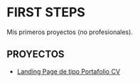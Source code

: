 # FIRST STEPS

Mis primeros proyectos (no profesionales).

## PROYECTOS

- [Landing Page de tipo Portafolio CV](https://erickfabriciotr.github.io/first-steps/Portafolio-CV)
